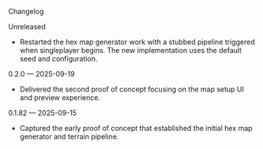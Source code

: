 Changelog

Unreleased
- Restarted the hex map generator work with a stubbed pipeline triggered when singleplayer begins.
  The new implementation uses the default seed and configuration.

0.2.0 — 2025-09-19
- Delivered the second proof of concept focusing on the map setup UI and preview experience.

0.1.82 — 2025-09-15
- Captured the early proof of concept that established the initial hex map generator and terrain pipeline.
